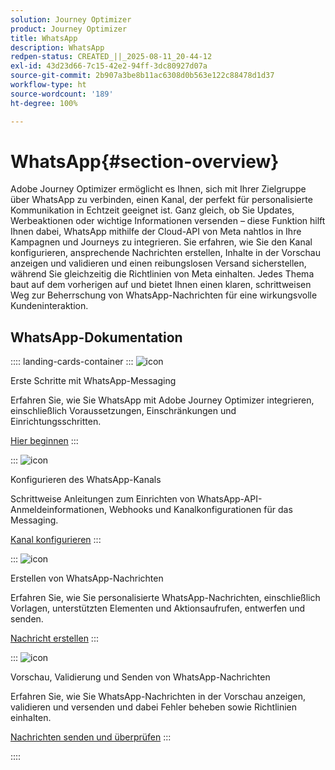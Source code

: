 ```yaml
---
solution: Journey Optimizer
product: Journey Optimizer
title: WhatsApp
description: WhatsApp
redpen-status: CREATED_||_2025-08-11_20-44-12
exl-id: 43d23d66-7c15-42e2-94ff-3dc80927d07a
source-git-commit: 2b907a3be8b11ac6308d0b563e122c88478d1d37
workflow-type: ht
source-wordcount: '189'
ht-degree: 100%

---
```


# WhatsApp{#section-overview}

Adobe Journey Optimizer ermöglicht es Ihnen, sich mit Ihrer Zielgruppe über WhatsApp zu verbinden, einen Kanal, der perfekt für personalisierte Kommunikation in Echtzeit geeignet ist. Ganz gleich, ob Sie Updates, Werbeaktionen oder wichtige Informationen versenden – diese Funktion hilft Ihnen dabei, WhatsApp mithilfe der Cloud-API von Meta nahtlos in Ihre Kampagnen und Journeys zu integrieren. Sie erfahren, wie Sie den Kanal konfigurieren, ansprechende Nachrichten erstellen, Inhalte in der Vorschau anzeigen und validieren und einen reibungslosen Versand sicherstellen, während Sie gleichzeitig die Richtlinien von Meta einhalten. Jedes Thema baut auf dem vorherigen auf und bietet Ihnen einen klaren, schrittweisen Weg zur Beherrschung von WhatsApp-Nachrichten für eine wirkungsvolle Kundeninteraktion.

## WhatsApp-Dokumentation

:::: landing-cards-container
:::
![icon](https://cdn.experienceleague.adobe.com/icons/circle-play.svg?lang=de)

Erste Schritte mit WhatsApp-Messaging

Erfahren Sie, wie Sie WhatsApp mit Adobe Journey Optimizer integrieren, einschließlich Voraussetzungen, Einschränkungen und Einrichtungsschritten.

[Hier beginnen](../using/whatsapp/get-started-whatsapp.md)
:::

:::
![icon](https://cdn.experienceleague.adobe.com/icons/gear.svg?lang=de)

Konfigurieren des WhatsApp-Kanals

Schrittweise Anleitungen zum Einrichten von WhatsApp-API-Anmeldeinformationen, Webhooks und Kanalkonfigurationen für das Messaging.

[Kanal konfigurieren](../using/whatsapp/whatsapp-configuration.md)
:::

:::
![icon](https://cdn.experienceleague.adobe.com/icons/list-check.svg?lang=de)

Erstellen von WhatsApp-Nachrichten

Erfahren Sie, wie Sie personalisierte WhatsApp-Nachrichten, einschließlich Vorlagen, unterstützten Elementen und Aktionsaufrufen, entwerfen und senden.

[Nachricht erstellen](../using/whatsapp/create-whatsapp.md)
:::

:::
![icon](https://cdn.experienceleague.adobe.com/icons/check-circle.svg?lang=de)

Vorschau, Validierung und Senden von WhatsApp-Nachrichten

Erfahren Sie, wie Sie WhatsApp-Nachrichten in der Vorschau anzeigen, validieren und versenden und dabei Fehler beheben sowie Richtlinien einhalten.

[Nachrichten senden und überprüfen](../using/whatsapp/send-whatsapp.md)
:::

::::
